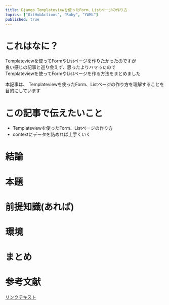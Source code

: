 ```yaml
---
title: Django Templateviewを使ったForm、Listページの作り方
topics: ["GitHubActions", "Ruby", "YAML"]
published: true
---
```


# これはなに？
Templateviewを使ってFormやListページを作りたかったのですが　<br>
良い感じの記事と巡り会えず、思ったよりハマったので <br>
Templateviewを使ってFormやListページを作る方法をまとめました <br>

本記事は、
Templateviewを使ったForm、Listページの作り方を理解することを目的にしています


# この記事で伝えたいこと
- Templateviewを使ったForm、Listページの作り方
- contextにデータを詰めれば上手くいく

# 結論


# 本題


# 前提知識(あれば)


# 環境



# まとめ


# 参考文献
[リンクテキスト](URL)


